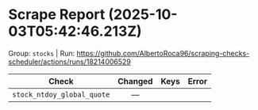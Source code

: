 # Scrape Report (2025-10-03T05:42:46.213Z)

Group: `stocks`  |  Run: https://github.com/AlbertoRoca96/scraping-checks-scheduler/actions/runs/18214006529

| Check | Changed | Keys | Error |
|---|:---:|:--|:--|
| `stock_ntdoy_global_quote` | — |  |  |

